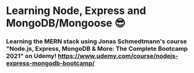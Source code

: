 # Learning Node, Express and MongoDB/Mongoose 😎
### Learning the MERN stack using Jonas Schmedtmann's course "Node.js, Express, MongoDB & More: The Complete Bootcamp 2021" on Udemy! https://www.udemy.com/course/nodejs-express-mongodb-bootcamp/
